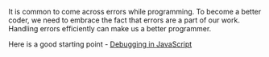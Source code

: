 It is common to come across errors while
programming. To become a better
coder, we need to embrace the
fact that errors are a part of our
work. Handling errors efficiently can
make us a better programmer.

Here is a good starting point - [Debugging in JavaScript](https://www.youtube.com/watch?v=fs8PwQAx_Tw)
